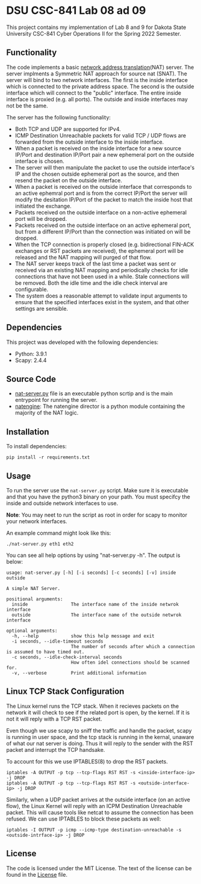 # DSU CSC-841 Lab 08 ad 09
This project contains my implementation of Lab 8 and 9 for Dakota State University CSC-841 Cyber Operations II for the Spring 2022 Semester.

## Functionality
The code implements a basic [network address translation](https://en.wikipedia.org/wiki/Network_address_translation)(NAT) server.  The server implments a Symmetric NAT approach for source nat (SNAT).  The server will bind to two network interfaces. The first is the inside interface which is connected to the private address space.  The second is the outside interface which will connect to the "public" interface.  The entire inside interface is proxied (e.g. all ports). The outside and inside interfaces may not be the same.

The server has the following functionality:
* Both TCP and UDP are supported for IPv4.
* ICMP Destination Unreachable packets for valid TCP / UDP flows are forwarded from the outside interface to the inside interface.
* When a packet is received on the inside interface for a new source IP/Port and destination IP/Port pair a new ephemeral port on the outside interface is chosen.
* The server will then manipulate the packet to use the outside interface's IP and the chosen outside ephemeral port as the source, and then resend the packet on the outside interface.
* When a packet is received on the outside interface that corresponds to an active ephemral port and is from the correct IP/Port the server will modify the desitation IP/Port of the packet to match the inside host that initiated the exchange.
* Packets received on the outside interface on a non-active ephemeral port will be dropped.
* Packets received on the outside interface on an active ephemeral port, but from a different IP/Port than the connection was initiated on will be dropped.
* When the TCP connection is properly closed (e.g. bidirectional FIN-ACK exchanges or RST packets are received), the ephemeral port will be released and the NAT mapping will purged of that flow.
* The NAT server keeps track of the last time a packet was sent or received via an existing NAT mapping and periodically checks for idle connections that have not been used in a while.  Stale connections will be removed.  Both the idle time and the idle check interval are configurable.
* The system does a reasonable attempt to validate input arguments to ensure that the specified interfaces exist in the system, and that other settings are sensible.


## Dependencies
This project was developed with the following dependencies:
* Python: 3.9.1
* Scapy:  2.4.4

## Source Code
* [nat-server.py](nat-server.py) file is an executable python scrtip and is the main entrypoint for running the server.
* [natengine](natengine): The natengine director is a python module containing the majority of the NAT logic.

## Installation
To install dependencies:

```shell
pip install -r requirements.txt
```

## Usage
To run the server use the `nat-server.py` script.  Make sure it is executable and that you have the python3 binary on your path. You must specifcy the inside and outside network interfaces to use.  

**Note**: You may neet to run the script as root in order for scapy to monitor your network interfaces.

An example command might look like this:

```shell
./nat-server.py eth1 eth2
```

You can see all help options by using "nat-server.py -h".  The output is below:

```shell
usage: nat-server.py [-h] [-i seconds] [-c seconds] [-v] inside outside

A simple NAT Server.

positional arguments:
  inside                The interface name of the inside netwrok interface
  outside               The interface name of the outside netwrok interface

optional arguments:
  -h, --help            show this help message and exit
  -i seconds, --idle-timeout seconds
                        The number of seconds after which a connection is assumed to have timed out.
  -c seconds, --idle-check-interval seconds
                        How often idel connections should be scanned for.
  -v, --verbose         Print additional information
```

## Linux TCP Stack Configuration
The Linux kernel runs the TCP stack. When it recieves packets on the network it will check to see if the related port is open, by the kernel.  If it is not it will reply with a TCP RST packet.

Even though we use scapy to sniff the traffic and handle the packet, scapy is running in user space, and the tcp stack is running in the kernal, unaware of what our nat server is doing.  Thus it will reply to the sender with the RST packet and interrupt the TCP handsake.

To account for this we use IPTABLES(8) to drop the RST packets.

```shell
iptables -A OUTPUT -p tcp --tcp-flags RST RST -s <inside-interface-ip> -j DROP
iptables -A OUTPUT -p tcp --tcp-flags RST RST -s <outside-interface-ip> -j DROP
```

Similarly, when a UDP packet arrives at the outside interface (on an active flow), the Linux Kernel will reply with an ICPM Destination Unreachable packet. This will cause tools like netcat to assume the connection has been refused.  We can use IPTABLES to block these packets as well:

```shell
iptables -I OUTPUT -p icmp --icmp-type destination-unreachable -s <outside-intrface-ip> -j DROP
```

## License
The code is licensed under the MIT License. The text of the license can be found in the [License](License) file.